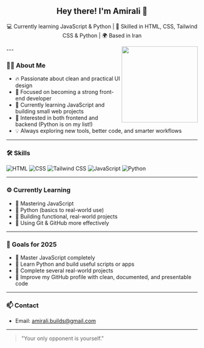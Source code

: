<h2 align="center">Hey there! I'm Amirali 👋</h2>

<p align="center">
💻 Currently learning JavaScript & Python | 🎨 Skilled in HTML, CSS, Tailwind CSS & Python | 🌍 Based in Iran  
</p>

---<img align="right" width="200" border-radius="20px" src="https://gifdb.com/images/high/coding-animated-laptop-flow-stream-ja04010rm5o68zfk.gif">

### 👨‍💻 About Me

- 🔥 Passionate about clean and practical UI design  
- 🎯 Focused on becoming a strong front-end developer  
- 🌱 Currently learning JavaScript and building small web projects  
- 🚀 Interested in both frontend and backend (Python is on my list!)  
- 💡 Always exploring new tools, better code, and smarter workflows

---

### 🛠️ Skills

![HTML](https://img.shields.io/badge/-HTML5-E34F26?style=flat&logo=html5&logoColor=fff)
![CSS](https://img.shields.io/badge/-CSS3-1572B6?style=flat&logo=css3)
![Tailwind CSS](https://img.shields.io/badge/-Tailwind_CSS-06B6D4?style=flat&logo=tailwind-css&logoColor=white)
![JavaScript](https://img.shields.io/badge/-JavaScript-F7DF1E?style=flat&logo=javascript&logoColor=000)
![Python](https://img.shields.io/badge/-Python-3776AB?style=flat&logo=python&logoColor=fff)

---

### ⚙️ Currently Learning

- 🔸 Mastering JavaScript
- 🔸 Python (basics to real-world use)
- 🔸 Building functional, real-world projects
- 🔸 Using Git & GitHub more effectively

---

### 🎯 Goals for 2025

- 🧠 Master JavaScript completely  
- 🐍 Learn Python and build useful scripts or apps  
- 💼 Complete several real-world projects  
- 🚀 Improve my GitHub profile with clean, documented, and presentable code

---

### 📫 Contact

- Email: [amirali.builds@gmail.com](mailto:amirali.builds@gmail.com)

---

> "Your only opponent is yourself."
